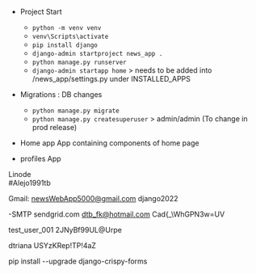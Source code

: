 - Project Start
    - ```python -m venv venv```
    - ```venv\Scripts\activate```
    - ```pip install django```
    - ```django-admin startproject news_app .```
    - ```python manage.py runserver```
    - ```django-admin startapp home``` > needs to be added into /news_app/settings.py under INSTALLED_APPS


- Migrations : DB changes 
    - ```python manage.py migrate```  
    - ```python manage.py createsuperuser```  > admin/admin (To change in prod release)

- Home app
    App containing components of home page

- profiles App
    

Linode     
#Alejo1991tb

Gmail:
newsWebApp5000@gmail.com
django2022


-SMTP
sendgrid.com
dtb_fk@hotmail.com
Cad{_\WhGPN3w=UV


test_user_001
2JNyBf99UL@Urpe


dtriana
USYzKRep!TP!4aZ


pip install --upgrade django-crispy-forms